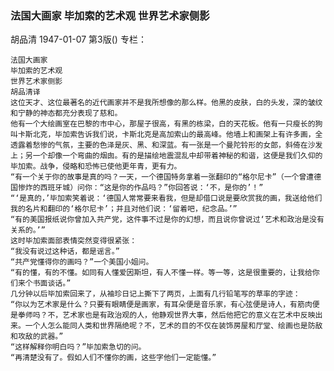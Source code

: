 ### 法国大画家  毕加索的艺术观  世界艺术家侧影
胡品清
1947-01-07
第3版()
专栏：

    法国大画家
    毕加索的艺术观
    世界艺术家侧影
    胡品清译
    这位天才、这位最著名的近代画家并不是我所想像的那么样。他黑的皮肤，白的头发，深的皱纹和宁静的神态都充分表现了慈和。
    他有一个大绘画室在巴黎的市中心，那屋子很高，有黑的栋梁，白的天花板。他有一只瘦长的狗叫卡斯北克，毕加索告诉我们说，卡斯北克是高加索山的最高峰。他墙上和画架上有许多画，全透露着愁惨的气氛，主要的色泽是灰、黑、和深蓝。有一张是一个曼陀铃形的女郎，斜倚在沙发上；另一个却像一个弯曲的烟囱。有的是描绘地震混乱中却带着神秘的和谐，这便是我们久仰的毕加索。战争，侵略和恐怖已使他更年青，更有力。
    “有一个关于你的故事是真的吗？一天，一个德国特务拿着一张翻印的“格尔尼卡”（一个曾遭德国惨炸的西班牙城）问你：“这是你的作品吗？”你回答说：‘不，是你的’！”
    “‘是真的，’毕加索笑着说：‘德国人常常要来看我，但是却借口说是要欣赏我的画，我送给他们我的名片和翻印的‘格尔尼卡’；并且对他们说：‘留着吧，纪念品。’”
    “有的美国报纸说你曾加入共产党，这件事不过是你的幻想，而且说你曾说过‘艺术和政治是没有关系的。’”
    这时毕加索面部表情突然变得很紧张：
    “我没有说过这种话，都是谣言。”
    “共产党懂得你的画吗？”一个美国小姐问。
    “有的懂，有的不懂。如同有人懂爱因斯坦，有人不懂一样。等一等，这是很重要的，让我给你们来个书面谈话。”
    几分钟以后毕加索回来了，从袖珍日记上撕下了两页，上面有几行铅笔写的草率的字迹：
    “你以为艺术家是什么？只要有眼睛便是画家，有耳朵便是音乐家，有心弦便是诗人，有筋肉便是拳师吗？不，艺术家也是有政治观的人，他静观世界大事，然后他把它的意义在艺术中反映出来。一个人怎么能同人类和世界隔绝呢？不，艺术的目的不仅在装饰房屋和厅堂、绘画也是防敌和攻敌的武器。”
    “这样解释你明白吗？”毕加索急切的问。
    “再清楚没有了。假如人们不懂你的画，这些字他们一定能懂。”

